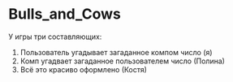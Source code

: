 # Bulls_and_Cows
У игры три составляющих:
1) Пользователь угадывает загаданное компом число (я)
2) Комп угадвает загаданное пользователем число (Полина)
3) Всё это красиво оформлено (Костя)
